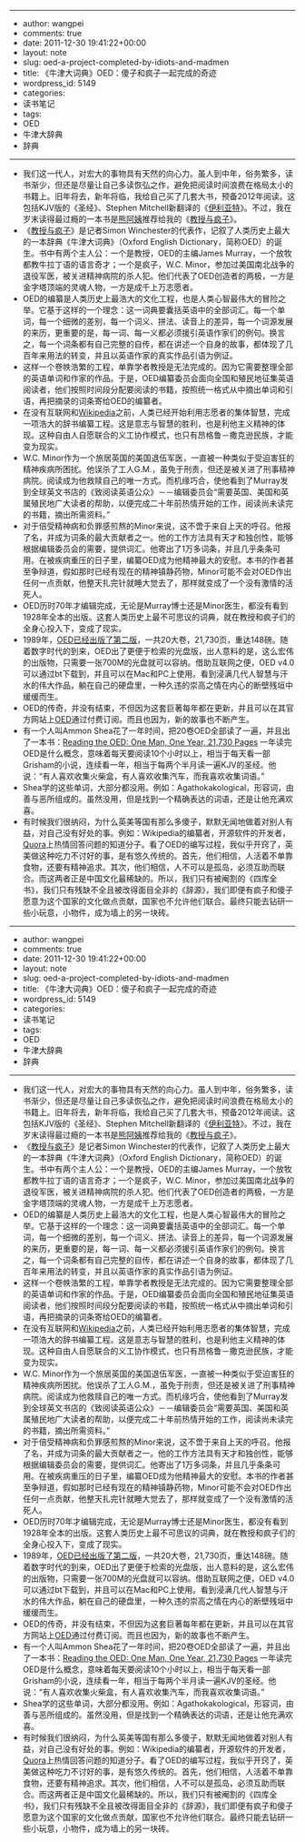 - --
- author: wangpei
- comments: true
- date: 2011-12-30 19:41:22+00:00
- layout: note
- slug: oed-a-project-completed-by-idiots-and-madmen
- title: 《牛津大词典》OED：傻子和疯子一起完成的奇迹
- wordpress_id: 5149
- categories:
- 读书笔记
- tags:
- OED
- 牛津大辞典
- 辞典
- --
- 我们这一代人，对宏大的事物具有天然的向心力。虽人到中年，俗务繁多，读书渐少，但还是尽量让自己多读恢弘之作，避免把阅读时间浪费在格局太小的书籍上。旧年将去，新年将临，我给自己买了几套大书，预备2012年阅读。这包括KJV版的《圣经》、Stephen Mitchell新翻译的《[伊利亚特](http://www.amazon.cn/The-Iliad-Homer/dp/1439163375/ref=sr_1_17?ie=UTF8&qid=1325304861&sr=8-17)》。不过，我在岁末读得最过瘾的一本书是[熊阿姨](http://www.auntbear.com/)推荐给我的《[教授与疯子](http://www.amazon.cn/教授与疯子-西蒙·温切斯特/dp/B002LIS1F0/ref=sr_1_1?ie=UTF8&qid=1325273639&sr=8-1)》。
- 《[教授与疯子](http://www.amazon.cn/教授与疯子-西蒙·温切斯特/dp/B002LIS1F0/ref=sr_1_1?ie=UTF8&qid=1325273639&sr=8-1)》是记者Simon Winchester的代表作，记叙了人类历史上最大的一本辞典《牛津大词典》（Oxford English Dictionary，简称OED）的诞生。书中有两个主人公：一个是教授，OED的主编James Murray，一个放牧都教牛拉丁语的语言奇才；一个是疯子，W.C. Minor，参加过美国南北战争的退役军医，被关进精神病院的杀人犯。他们代表了OED创造者的两极，一方是金字塔顶端的灵魂人物，一方是成千上万志愿者。
- OED的编纂是人类历史上最浩大的文化工程，也是人类心智最伟大的冒险之举。它基于这样的一个理念：这一词典要囊括英语中的全部词汇。每一个单词，每一个细微的差别，每一个词义、拼法、读音上的差异，每一个词源发展的来历，更重要的是，每一词、每一义都必须援引英语作家们的例句。换言之，每一个词条都有自己完整的自传，都在讲述一个自身的故事，都体现了几百年来用法的转变，并且以英语作家的真实作品引语为例证。
- 这样一个卷帙浩繁的工程，单靠学者教授是无法完成的。因为它需要整理全部的英语单词和作家的作品。于是，OED编纂委员会面向全国和殖民地征集英语阅读者，他们按照时间段分配要阅读的书籍，按照统一格式从中摘出单词和引语，再把摘录的词条寄给OED的编纂者。
- 在没有互联网和[Wikipedia](http://www.wikipedia.org/)之前，人类已经开始利用志愿者的集体智慧，完成一项浩大的辞书编纂工程。这是意志与智慧的胜利，也是利他主义精神的体现。这种自由人自愿联合的义工协作模式，也只有昂格鲁－撒克逊民族，才能变为现实。
- W.C. Minor作为一个旅居英国的美国退伍军医，一直被一种类似于受迫害狂的精神疾病所困扰。他误杀了工人G.M.，虽免于刑责，但还是被关进了刑事精神病院。阅读成为他救赎自己的唯一方式。而机缘巧合，使他看到了Murray发到全球英文书店的《致阅读英语公众》－－编辑委员会“需要英国、美国和英属殖民地广大读者的帮助，以便完成二十年前热情开始的工作，阅读尚未读完的书籍，摘出所需资料。”
- 对于倍受精神病和负罪感煎熬的Minor来说，这不啻于来自上天的呼召。他报了名，并成为词条的最大贡献者之一。他的工作方法具有天才和独创性，能够根据编辑委员会的需要，提供词汇。他寄出了1万多词条，并且几乎条条可用。在被疾病重压的日子里，编纂OED成为他精神最大的安慰。本书的作者甚至争辩道，假如那时已经有现在的精神镇静药物，Minor可能不会对OED作出任何一点贡献，他整天扎完针就睡大觉去了，那样就变成了一个没有激情的活死人。
- OED历时70年才编辑完成，无论是Murray博士还是Minor医生，都没有看到1928年全本的出版。这套人类历史上最不可思议的词典，就在教授和疯子们的全身心投入下，变成了现实。
- 1989年，[OED已经出版了第二版](http://www.amazon.com/Oxford-English-Dictionary-vol-print/dp/0199573158/ref=sr_1_1?ie=UTF8&qid=1325305033&sr=8-1)，一共20大卷，21,730页，重达148磅。随着数字时代的到来，OED出了更便于检索的光盘版，出人意料的是，这么宏伟的出版物，只需要一张700M的光盘就可以容纳。借助互联网之便，OED v4.0可以通过bt下载到，并且可以在Mac和PC上使用。看到浸满几代人智慧与汗水的伟大作品，躺在自己的硬盘里，一种久违的崇高之情在内心的断壁残垣中缓缓而生。
- OED的传奇，并没有结束，不但因为这套巨著每年都在更新，并且可以在其官方网站上[OED](http://www.oed.com/)通过付费订阅。而且也因为，新的故事也不断产生。
- 有一个人叫Ammon Shea花了一年时间，把20卷OED全部读了一遍，并且出了一本书：[Reading the OED: One Man, One Year, 21,730 Pages](http://amazon.com/dp/B001ANYCBO) 一年读完OED是什么概念，意味着每天要阅读10个小时以上，相当于每天看一部Grisham的小说，连续看一年，相当于每两个半月读一遍KJV的圣经。他说：“有人喜欢收集火柴盒，有人喜欢收集汽车，而我喜欢收集词语。”
- Shea学的这些单词，大部分都没用。例如：Agathokakological，形容词，由善与恶所组成的。虽然没用，但是找到一个精确表达的词语，还是让他充满欢喜。
- 有时候我们很纳闷，为什么英美等国有那么多傻子，默默无闻地做着对别人有益，对自己没有好处的事。例如：Wikipedia的编纂者，开源软件的开发者，[Quora](http://www.quora.com/)上热情回答问题的知道分子。看了OED的编写过程，我似乎开窍了，英美做这种吃力不讨好的事，是有悠久传统的。首先，他们相信，人活着不单靠食物，还要有精神追求。其次，他们相信，人不可以是孤岛，必须互助而联合。而这两者正是中国文化最稀缺的。所以，我们只有被阉割的《四库全书》，我们只有残缺不全且被改得面目全非的《辞源》，我们即便有疯子和傻子愿意为这个国家的文化做点贡献，国家也不允许他们联合。最终只能去钻研一些小玩意，小物件，成为墙上的另一块砖。
- --
- author: wangpei
- comments: true
- date: 2011-12-30 19:41:22+00:00
- layout: note
- slug: oed-a-project-completed-by-idiots-and-madmen
- title: 《牛津大词典》OED：傻子和疯子一起完成的奇迹
- wordpress_id: 5149
- categories:
- 读书笔记
- tags:
- OED
- 牛津大辞典
- 辞典
- --
- 我们这一代人，对宏大的事物具有天然的向心力。虽人到中年，俗务繁多，读书渐少，但还是尽量让自己多读恢弘之作，避免把阅读时间浪费在格局太小的书籍上。旧年将去，新年将临，我给自己买了几套大书，预备2012年阅读。这包括KJV版的《圣经》、Stephen Mitchell新翻译的《[伊利亚特](http://www.amazon.cn/The-Iliad-Homer/dp/1439163375/ref=sr_1_17?ie=UTF8&qid=1325304861&sr=8-17)》。不过，我在岁末读得最过瘾的一本书是[熊阿姨](http://www.auntbear.com/)推荐给我的《[教授与疯子](http://www.amazon.cn/教授与疯子-西蒙·温切斯特/dp/B002LIS1F0/ref=sr_1_1?ie=UTF8&qid=1325273639&sr=8-1)》。
- 《[教授与疯子](http://www.amazon.cn/教授与疯子-西蒙·温切斯特/dp/B002LIS1F0/ref=sr_1_1?ie=UTF8&qid=1325273639&sr=8-1)》是记者Simon Winchester的代表作，记叙了人类历史上最大的一本辞典《牛津大词典》（Oxford English Dictionary，简称OED）的诞生。书中有两个主人公：一个是教授，OED的主编James Murray，一个放牧都教牛拉丁语的语言奇才；一个是疯子，W.C. Minor，参加过美国南北战争的退役军医，被关进精神病院的杀人犯。他们代表了OED创造者的两极，一方是金字塔顶端的灵魂人物，一方是成千上万志愿者。
- OED的编纂是人类历史上最浩大的文化工程，也是人类心智最伟大的冒险之举。它基于这样的一个理念：这一词典要囊括英语中的全部词汇。每一个单词，每一个细微的差别，每一个词义、拼法、读音上的差异，每一个词源发展的来历，更重要的是，每一词、每一义都必须援引英语作家们的例句。换言之，每一个词条都有自己完整的自传，都在讲述一个自身的故事，都体现了几百年来用法的转变，并且以英语作家的真实作品引语为例证。
- 这样一个卷帙浩繁的工程，单靠学者教授是无法完成的。因为它需要整理全部的英语单词和作家的作品。于是，OED编纂委员会面向全国和殖民地征集英语阅读者，他们按照时间段分配要阅读的书籍，按照统一格式从中摘出单词和引语，再把摘录的词条寄给OED的编纂者。
- 在没有互联网和[Wikipedia](http://www.wikipedia.org/)之前，人类已经开始利用志愿者的集体智慧，完成一项浩大的辞书编纂工程。这是意志与智慧的胜利，也是利他主义精神的体现。这种自由人自愿联合的义工协作模式，也只有昂格鲁－撒克逊民族，才能变为现实。
- W.C. Minor作为一个旅居英国的美国退伍军医，一直被一种类似于受迫害狂的精神疾病所困扰。他误杀了工人G.M.，虽免于刑责，但还是被关进了刑事精神病院。阅读成为他救赎自己的唯一方式。而机缘巧合，使他看到了Murray发到全球英文书店的《致阅读英语公众》－－编辑委员会“需要英国、美国和英属殖民地广大读者的帮助，以便完成二十年前热情开始的工作，阅读尚未读完的书籍，摘出所需资料。”
- 对于倍受精神病和负罪感煎熬的Minor来说，这不啻于来自上天的呼召。他报了名，并成为词条的最大贡献者之一。他的工作方法具有天才和独创性，能够根据编辑委员会的需要，提供词汇。他寄出了1万多词条，并且几乎条条可用。在被疾病重压的日子里，编纂OED成为他精神最大的安慰。本书的作者甚至争辩道，假如那时已经有现在的精神镇静药物，Minor可能不会对OED作出任何一点贡献，他整天扎完针就睡大觉去了，那样就变成了一个没有激情的活死人。
- OED历时70年才编辑完成，无论是Murray博士还是Minor医生，都没有看到1928年全本的出版。这套人类历史上最不可思议的词典，就在教授和疯子们的全身心投入下，变成了现实。
- 1989年，[OED已经出版了第二版](http://www.amazon.com/Oxford-English-Dictionary-vol-print/dp/0199573158/ref=sr_1_1?ie=UTF8&qid=1325305033&sr=8-1)，一共20大卷，21,730页，重达148磅。随着数字时代的到来，OED出了更便于检索的光盘版，出人意料的是，这么宏伟的出版物，只需要一张700M的光盘就可以容纳。借助互联网之便，OED v4.0可以通过bt下载到，并且可以在Mac和PC上使用。看到浸满几代人智慧与汗水的伟大作品，躺在自己的硬盘里，一种久违的崇高之情在内心的断壁残垣中缓缓而生。
- OED的传奇，并没有结束，不但因为这套巨著每年都在更新，并且可以在其官方网站上[OED](http://www.oed.com/)通过付费订阅。而且也因为，新的故事也不断产生。
- 有一个人叫Ammon Shea花了一年时间，把20卷OED全部读了一遍，并且出了一本书：[Reading the OED: One Man, One Year, 21,730 Pages](http://amazon.com/dp/B001ANYCBO) 一年读完OED是什么概念，意味着每天要阅读10个小时以上，相当于每天看一部Grisham的小说，连续看一年，相当于每两个半月读一遍KJV的圣经。他说：“有人喜欢收集火柴盒，有人喜欢收集汽车，而我喜欢收集词语。”
- Shea学的这些单词，大部分都没用。例如：Agathokakological，形容词，由善与恶所组成的。虽然没用，但是找到一个精确表达的词语，还是让他充满欢喜。
- 有时候我们很纳闷，为什么英美等国有那么多傻子，默默无闻地做着对别人有益，对自己没有好处的事。例如：Wikipedia的编纂者，开源软件的开发者，[Quora](http://www.quora.com/)上热情回答问题的知道分子。看了OED的编写过程，我似乎开窍了，英美做这种吃力不讨好的事，是有悠久传统的。首先，他们相信，人活着不单靠食物，还要有精神追求。其次，他们相信，人不可以是孤岛，必须互助而联合。而这两者正是中国文化最稀缺的。所以，我们只有被阉割的《四库全书》，我们只有残缺不全且被改得面目全非的《辞源》，我们即便有疯子和傻子愿意为这个国家的文化做点贡献，国家也不允许他们联合。最终只能去钻研一些小玩意，小物件，成为墙上的另一块砖。
